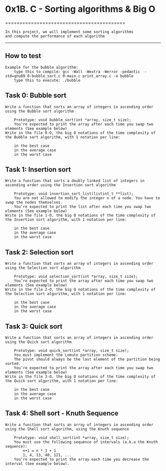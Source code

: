 # 0x1B. C - Sorting algorithms & Big O
==========================================

	In this project, we will implement some sorting algorithms
	and compute the performance of each algorithm
-------------------------------------------------------------------

## How to test
	Example for the bubble algorithm:
		type this to compile: gcc -Wall -Wextra -Werror -pedantic  -std=gnu89 0-bubble_sort.c 0-main.c print_array.c -o bubble
		type this to execute: ./bubble

## Task 0: Bubble sort
	Write a function that sorts an array of integers in ascending order using the Bubble sort algorithm

		Prototype: void bubble_sort(int *array, size_t size);
		You’re expected to print the array after each time you swap two elements (See example below)
	Write in the file 0-O, the big O notations of the time complexity of the Bubble sort algorithm, with 1 notation per line:

		in the best case
		in the average case
		in the worst case

## Task 1: Insertion sort
	Write a function that sorts a doubly linked list of integers in ascending order using the Insertion sort algorithm

		Prototype: void insertion_sort_list(listint_t **list);
		You are not allowed to modify the integer n of a node. You have to swap the nodes themselves.
		You’re expected to print the list after each time you swap two elements (See example below)
	Write in the file 1-O, the big O notations of the time complexity of the Insertion sort algorithm, with 1 notation per line:

		in the best case
		in the average case
		in the worst case

## Task 2: Selection sort
	Write a function that sorts an array of integers in ascending order using the Selection sort algorithm

		Prototype: void selection_sort(int *array, size_t size);
		You’re expected to print the array after each time you swap two elements (See example below)
	Write in the file 2-O, the big O notations of the time complexity of the Selection sort algorithm, with 1 notation per line:

		in the best case
		in the average case
		in the worst case

## Task 3: Quick sort
	Write a function that sorts an array of integers in ascending order using the Quick sort algorithm

		Prototype: void quick_sort(int *array, size_t size);
		You must implement the Lomuto partition scheme.
		The pivot should always be the last element of the partition being sorted.
		You’re expected to print the array after each time you swap two elements (See example below)
	Write in the file 3-O, the big O notations of the time complexity of the Quick sort algorithm, with 1 notation per line:

		in the best case
		in the average case
		in the worst case

## Task 4: Shell sort - Knuth Sequence
	Write a function that sorts an array of integers in ascending order using the Shell sort algorithm, using the Knuth sequence

		Prototype: void shell_sort(int *array, size_t size);
		You must use the following sequence of intervals (a.k.a the Knuth sequence):
			n+1 = n * 3 + 1
			1, 4, 13, 40, 121, ...
		You’re expected to print the array each time you decrease the interval (See example below).
